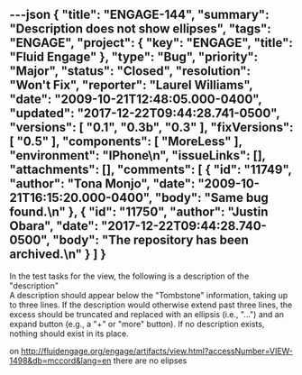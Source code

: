 ---json
{
  "title": "ENGAGE-144",
  "summary": "Description does not show ellipses",
  "tags": "ENGAGE",
  "project": {
    "key": "ENGAGE",
    "title": "Fluid Engage"
  },
  "type": "Bug",
  "priority": "Major",
  "status": "Closed",
  "resolution": "Won't Fix",
  "reporter": "Laurel Williams",
  "date": "2009-10-21T12:48:05.000-0400",
  "updated": "2017-12-22T09:44:28.741-0500",
  "versions": [
    "0.1",
    "0.3b",
    "0.3"
  ],
  "fixVersions": [
    "0.5"
  ],
  "components": [
    "MoreLess"
  ],
  "environment": "IPhone\n",
  "issueLinks": [],
  "attachments": [],
  "comments": [
    {
      "id": "11749",
      "author": "Tona Monjo",
      "date": "2009-10-21T16:15:20.000-0400",
      "body": "Same bug found.\n"
    },
    {
      "id": "11750",
      "author": "Justin Obara",
      "date": "2017-12-22T09:44:28.740-0500",
      "body": "The repository has been archived.\n"
    }
  ]
}
---
In the test tasks for the view, the following is a description of the "description"\
A description should appear below the "Tombstone" information, taking up to three lines. If the description would otherwise extend past three lines, the excess should be truncated and replaced with an ellipsis (i.e., "...") and an expand button (e.g., a "+" or "more" button). If no description exists, nothing should exist in its place.

on <http://fluidengage.org/engage/artifacts/view.html?accessNumber=VIEW-1498&db=mccord&lang=en> there are no elipses

        